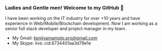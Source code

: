 ### Ladies and Gentle men! Welcome to my GitHub 👋

I have been working on the IT industry for over +10 years and have experience in
Web/Mobile/Blockchain development. Now I am
working as a senior full stack developer and
project manager in my team.

- My Gmail: kenjiyamamoto.pro@gmail.com
- My Skype: live:.cid.6734401aa3d79e1e
